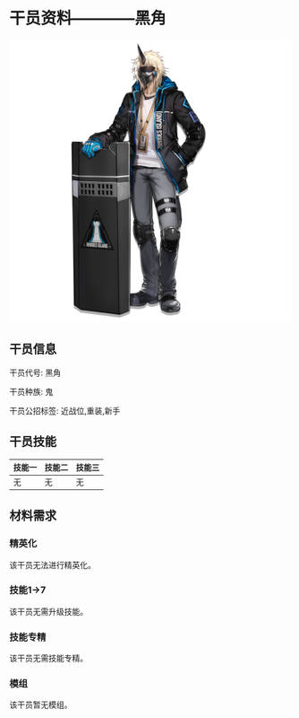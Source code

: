 # 干员资料————黑角

![黑角](./oprImages/黑角.png)

## 干员信息

干员代号: 黑角

干员种族: 鬼

干员公招标签: 近战位,重装,新手

## 干员技能

| 技能一       | 技能二   | 技能三 |
| ------------ | -------- | ------ |
| 无 | 无 | 无 |

## 材料需求

### 精英化

该干员无法进行精英化。

### 技能1→7

该干员无需升级技能。

### 技能专精

该干员无需技能专精。

### 模组

该干员暂无模组。
